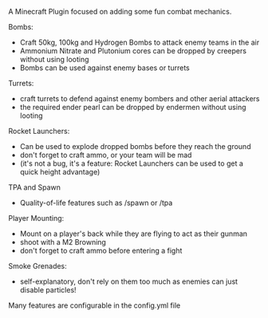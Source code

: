 A Minecraft Plugin focused on adding some fun combat mechanics. 

Bombs: 
  - Craft 50kg, 100kg and Hydrogen Bombs to attack enemy teams in the air
  - Ammonium Nitrate and Plutonium cores can be dropped by creepers without using looting
  - Bombs can be used against enemy bases or turrets

Turrets: 
  - craft turrets to defend against enemy bombers and other aerial attackers
  - the required ender pearl can be dropped by endermen without using looting

Rocket Launchers:
  - Can be used to explode dropped bombs before they reach the ground
  - don't forget to craft ammo, or your team will be mad
  - (it's not a bug, it's a feature: Rocket Launchers can be used to get a quick height advantage)

TPA and Spawn
  - Quality-of-life features such as /spawn or /tpa

Player Mounting:
  - Mount on a player's back while they are flying to act as their gunman
  - shoot with a M2 Browning
  - don't forget to craft ammo before entering a fight

Smoke Grenades: 
  - self-explanatory, don't rely on them too much as enemies can just disable particles!

Many features are configurable in the config.yml file